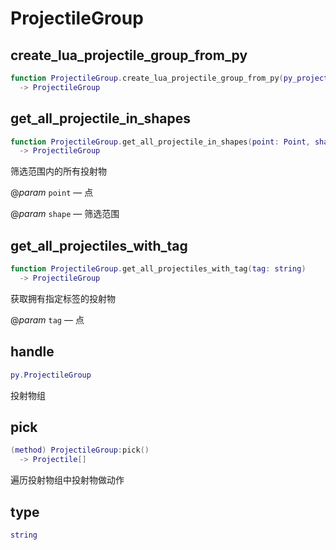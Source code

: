 # ProjectileGroup

## create_lua_projectile_group_from_py

```lua
function ProjectileGroup.create_lua_projectile_group_from_py(py_projectile_group: py.ProjectileGroup)
  -> ProjectileGroup
```

## get_all_projectile_in_shapes

```lua
function ProjectileGroup.get_all_projectile_in_shapes(point: Point, shape: Shape)
  -> ProjectileGroup
```

筛选范围内的所有投射物

@*param* `point` — 点

@*param* `shape` — 筛选范围
## get_all_projectiles_with_tag

```lua
function ProjectileGroup.get_all_projectiles_with_tag(tag: string)
  -> ProjectileGroup
```

获取拥有指定标签的投射物

@*param* `tag` — 点
## handle

```lua
py.ProjectileGroup
```

投射物组
## pick

```lua
(method) ProjectileGroup:pick()
  -> Projectile[]
```

遍历投射物组中投射物做动作
## type

```lua
string
```


